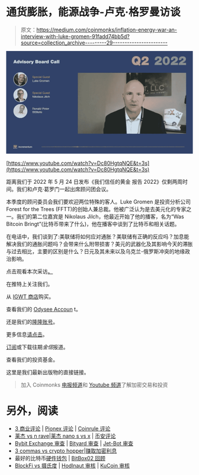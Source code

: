 # 通货膨胀，能源战争-卢克·格罗曼访谈

> 原文：<https://medium.com/coinmonks/inflation-energy-war-an-interview-with-luke-gromen-91fadd74bb5d?source=collection_archive---------29----------------------->

![](img/fcfb5cc079d4019fab0605754f012ae7.png)

[https://www.youtube.com/watch?v=Dc80HgtqNQE&t=3s](https://www.youtube.com/watch?v=Dc80HgtqNQE&t=3s)

距离我们于 2022 年 5 月 24 日发布《我们信任的黄金 报告 2022》仅剩两周时间。我们和卢克·葛罗门一起出席顾问团会议。

本季度的顾问委员会我们要欢迎两位特殊的客人。Luke Gromen 是投资分析公司 Forest for the Trees (FFTT)的创始人兼总裁。他被广泛认为是去美元化的专家之一。我们的第二位嘉宾是 Nikolaus Jilch，他最近开始了他的播客，名为“Was Bitcoin Bringt”(比特币带来了什么)，他在播客中谈到了比特币和相关话题。

在电话中，我们谈到了:美联储将如何应对通胀？美联储有正确的反应吗？加息能解决我们的通胀问题吗？会带来什么附带损害？美元的武器化及其影响今天的滞胀与过去相比，主要的区别是什么？日元及其未来以及乌克兰-俄罗斯冲突的地缘政治影响。

点击观看本次采访[。](https://www.youtube.com/watch?v=Dc80HgtqNQE&t=3s)

在推特上关注我们。

从 [IGWT 商店](https://www.ingoldwetrustreport.shop/)购买。

查看我们的 [Odysee Accoun](https://odysee.com/@InGoldWeTrust:2) t。

还是我们的[隆隆账号](https://rumble.com/user/InGoldWeTrust)。

更多信息[请点击](https://ingoldwetrust.report/?lang=en)。

[订阅](https://ingoldwetrust.report/igwt/?lang=en)或下载往期*金信*报道。

查看我们的投资基金。

这里是我们最新出版物的直接链接。

> 加入 Coinmonks [电报频道](https://t.me/coincodecap)和 [Youtube 频道](https://www.youtube.com/c/coinmonks/videos)了解加密交易和投资

# 另外，阅读

*   [3 商业评论](/coinmonks/3commas-review-an-excellent-crypto-trading-bot-2020-1313a58bec92) | [Pionex 评论](https://coincodecap.com/pionex-review-exchange-with-crypto-trading-bot) | [Coinrule 评论](/coinmonks/coinrule-review-2021-a-beginner-friendly-crypto-trading-bot-daf0504848ba)
*   [莱杰 vs n rave](/coinmonks/ledger-vs-ngrave-zero-7e40f0c1d694)|[莱杰 nano s vs x](/coinmonks/ledger-nano-s-vs-x-battery-hardware-price-storage-59a6663fe3b0) | [币安评论](/coinmonks/binance-review-ee10d3bf3b6e)
*   [Bybit Exchange 审查](/coinmonks/bybit-exchange-review-dbd570019b71) | [Bityard 审查](https://coincodecap.com/bityard-reivew) | [Jet-Bot 审查](https://coincodecap.com/jet-bot-review)
*   [3 commas vs crypto hopper](/coinmonks/3commas-vs-pionex-vs-cryptohopper-best-crypto-bot-6a98d2baa203)|[赚取加密利息](/coinmonks/earn-crypto-interest-b10b810fdda3)
*   最好的比特币[硬件钱包](/coinmonks/hardware-wallets-dfa1211730c6) | [BitBox02 回顾](/coinmonks/bitbox02-review-your-swiss-bitcoin-hardware-wallet-c36c88fff29)
*   [BlockFi vs 摄氏度](/coinmonks/blockfi-vs-celsius-vs-hodlnaut-8a1cc8c26630) | [Hodlnaut 审核](/coinmonks/hodlnaut-review-best-way-to-hodl-is-to-earn-interest-on-your-bitcoin-6658a8c19edf) | [KuCoin 审核](https://coincodecap.com/kucoin-review)